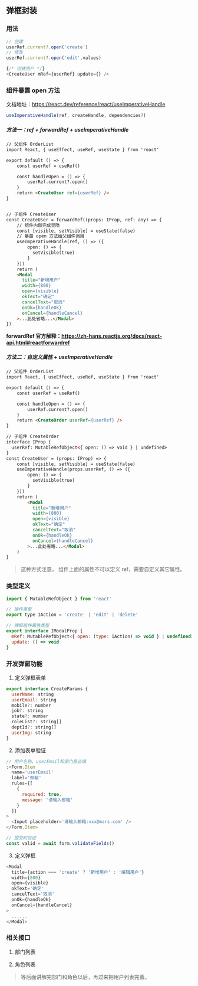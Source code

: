 ## 弹框封装

### 用法

```js
// 创建
userRef.current?.open('create')
// 修改
userRef.current?.open('edit',values)

{/* 创建用户 */}
<CreateUser mRef={userRef} update={} />
```

### 组件暴露 open 方法

文档地址：https://react.dev/reference/react/useImperativeHandle

```js
useImperativeHandle(ref, createHandle, dependencies?)
```

##### 方法一：**ref + forwardRef + useImperativeHandle**

```HTML
// 父组件 OrderList
import React, { useEffect, useRef, useState } from 'react'

export default () => {
    const userRef = useRef()

    const handleOpen = () => {
        userRef.current?.open()
    }
    return <CreateUser ref={userRef} />
}


// 子组件 CreateUser
const CreateUser = forwardRef((props: IProp, ref: any) => {
    // 组件内部完成显隐
    const [visible, setVisible] = useState(false)
    // 暴露 open 方法给父组件调用
    useImperativeHandle(ref, () => ({
        open: () => {
          setVisible(true)
        }
    }))
    return (
    <Modal
      title="新增用户"
      width={800}
      open={visible}
      okText="确定"
      cancelText="取消"
      onOk={handleOk}
      onCancel={handleCancel}
    >...此处省略...</Modal>
})
```

**forwardRef 官方解释：https://zh-hans.reactjs.org/docs/react-api.html#reactforwardref**

##### 方法二：自定义属性 + useImperativeHandle

```HTML
// 父组件 OrderList
import React, { useEffect, useRef, useState } from 'react'

export default () => {
    const userRef = useRef()

    const handleOpen = () => {
        userRef.current?.open()
    }
    return <CreateOrder userRef={userRef} />
}

// 子组件 CreateOrder
interface IProp {
  userRef: MutableRefObject<{ open: () => void } | undefined>
}
const CreateUser = (props: IProp) => {
    const [visible, setVisible] = useState(false)
    useImperativeHandle(props.userRef, () => ({
        open: () => {
          setVisible(true)
        }
    }))
    return (
        <Modal
          title="新增用户"
          width={800}
          open={visible}
          okText="确定"
          cancelText="取消"
          onOk={handleOk}
          onCancel={handleCancel}
        >...此处省略...</Modal>
    )
}
```

> 这种方式注意，<CreateOrder userRef={userRef} /> 组件上面的属性不可以定义 ref，需要自定义其它属性。

### 类型定义

```js
import { MutableRefObject } from 'react'

// 操作类型
export type IAction = 'create' | 'edit' | 'delete'

// 弹框组件属性类型
export interface IModalProp {
  mRef: MutableRefObject<{ open: (type: IAction) => void } | undefined>
  update: () => void
}
```

### 开发弹窗功能

1. 定义弹框表单

```js
export interface CreateParams {
  userName: string
  userEmail: string
  mobile?: number
  job?: string
  state?: number
  roleList?: string[]
  deptId?: string[]
  userImg: string
}
```

2. 添加表单验证

```js
// 用户名称、userEmail和部门是必填
;<Form.Item
  name='userEmail'
  label='邮箱'
  rules={[
    {
      required: true,
      message: '请输入邮箱'
    }
  ]}
>
  <Input placeholder='请输入邮箱:xxx@mars.com' />
</Form.Item>

// 提交时验证
const valid = await form.validateFields()
```

3. 定义弹框

```js
<Modal
  title={action === 'create' ? '新增用户' : '编辑用户'}
  width={800}
  open={visible}
  okText='确定'
  cancelText='取消'
  onOk={handleOk}
  onCancel={handleCancel}
>
  ......
</Modal>
```

### 相关接口

1. 部门列表

2. 角色列表

> 等后面讲解完部门和角色以后，再过来把用户列表完善。
